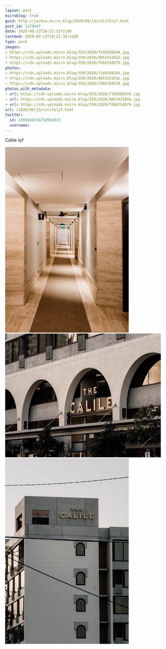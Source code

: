 ```yaml
---
layout: post
microblog: true
guid: http://joshua.micro.blog/2020/09/13/calilelyf.html
post_id: 1179447
date: 2020-09-13T18:21:32+1100
lastmod: 2020-09-13T18:21:32+1100
type: post
images:
- https://cdn.uploads.micro.blog/359/2020/f149268244.jpg
- https://cdn.uploads.micro.blog/359/2020/405143101b.jpg
- https://cdn.uploads.micro.blog/359/2020/fdb67bdb79.jpg
photos:
- https://cdn.uploads.micro.blog/359/2020/f149268244.jpg
- https://cdn.uploads.micro.blog/359/2020/405143101b.jpg
- https://cdn.uploads.micro.blog/359/2020/fdb67bdb79.jpg
photos_with_metadata:
- url: https://cdn.uploads.micro.blog/359/2020/f149268244.jpg
- url: https://cdn.uploads.micro.blog/359/2020/405143101b.jpg
- url: https://cdn.uploads.micro.blog/359/2020/fdb67bdb79.jpg
url: /2020/09/13/calilelyf.html
twitter:
  id: 1305044376758956033
  username: 
---
```

Calile-lyf

<img src="uploads/2020/f149268244.jpg" width="400" height="600" alt="" /><img src="uploads/2020/405143101b.jpg" width="600" height="400" alt="" /><img src="uploads/2020/fdb67bdb79.jpg" width="400" height="600" alt="" />
